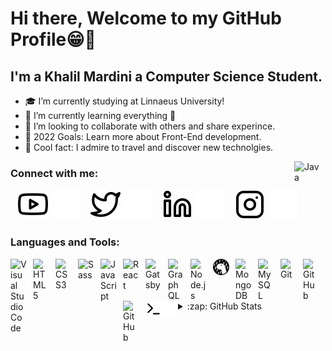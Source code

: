 # Hi there, Welcome to my GitHub Profile😁👋

## I'm a Khalil Mardini a Computer Science Student.

- 🎓 I’m currently studying at Linnaeus University!
- 🌱 I’m currently learning everything 🤣
- 👯 I’m looking to collaborate with others and share experince.
- 🎯 2022 Goals: Learn more about Front-End development.
- 🌟 Cool fact: I admire to travel and discover new technolgies.


<img align="right" alt="Java" width="40px" height="40px" src="https://www.svgrepo.com/show/184143/java.svg" style="padding-right:10px;" />

### Connect with me:

&nbsp;&nbsp;
[![website](./img/youtube-light.svg)](https://www.youtube.com/channel/UCqivEKtK75ckCWmmBu3RBhw#gh-light-mode-only)
[![website](./img/youtube-dark.svg)](https://www.youtube.com/channel/UCqivEKtK75ckCWmmBu3RBhw#gh-dark-mode-only)
&nbsp;&nbsp;
[![website](./img/twitter-light.svg)](https://twitter.com/KhalilMardini2#gh-light-mode-only)
[![website](./img/twitter-dark.svg)](https://twitter.com/KhalilMardini2#gh-dark-mode-only)
&nbsp;&nbsp;
[![website](./img/linkedin-light.svg)](https://www.linkedin.com/in/khalil-mardini-91b9ab98/#gh-light-mode-only)
[![website](./img/linkedin-dark.svg)](https://www.linkedin.com/in/khalil-mardini-91b9ab98/#gh-dark-mode-only)
&nbsp;&nbsp;
[![website](./img/instagram-light.svg)](https://www.instagram.com/_khalilmardini_/)
[![website](./img/instagram-dark.svg)](https://www.instagram.com/_khalilmardini_/)

### Languages and Tools:

<img align="left" alt="Visual Studio Code" width="26px" src="https://cdn.jsdelivr.net/gh/devicons/devicon/icons/vscode/vscode-original.svg" style="padding-right:10px;" />
<img align="left" alt="HTML5" width="26px" src="https://cdn.jsdelivr.net/gh/devicons/devicon/icons/html5/html5-original.svg" style="padding-right:10px;" />
<img align="left" alt="CSS3" width="26px" src="https://cdn.jsdelivr.net/gh/devicons/devicon/icons/css3/css3-original.svg" style="padding-right:10px;" />
<img align="left" alt="Sass" width="26px" src="https://cdn.jsdelivr.net/gh/devicons/devicon/icons/sass/sass-original.svg" style="padding-right:10px;" />
<img align="left" alt="JavaScript" width="26px" src="https://cdn.jsdelivr.net/gh/devicons/devicon/icons/javascript/javascript-original.svg" style="padding-right:10px;" />
<img align="left" alt="React" width="26px" src="https://cdn.jsdelivr.net/gh/devicons/devicon/icons/react/react-original.svg" style="padding-right:10px;" />
<img align="left" alt="Gatsby" width="26px" src="https://cdn.jsdelivr.net/gh/devicons/devicon/icons/gatsby/gatsby-original.svg" style="padding-right:10px;" />
<img align="left" alt="GraphQL" width="26px" src="https://cdn.jsdelivr.net/gh/devicons/devicon/icons/graphql/graphql-plain.svg" style="padding-right:10px;" />
<img align="left" alt="Node.js" width="26px" src="https://cdn.jsdelivr.net/gh/devicons/devicon/icons/nodejs/nodejs-original.svg" style="padding-right:10px;" />
<img align="left" alt="Deno" width="26px" src="./img/deno-light.svg" style="padding-right:10px;" />
<img align="left" alt="MongoDB" width="26px" src="https://cdn.jsdelivr.net/gh/devicons/devicon/icons/mongodb/mongodb-original.svg" style="padding-right:10px;" />
<img align="left" alt="MySQL" width="26px" src="https://cdn.jsdelivr.net/gh/devicons/devicon/icons/mysql/mysql-original.svg" style="padding-right:10px;" />
<img align="left" alt="Git" width="26px" src="https://cdn.jsdelivr.net/gh/devicons/devicon/icons/git/git-original.svg" style="padding-right:10px;" />
<img align="left" alt="GitHub" width="26px" src="https://user-images.githubusercontent.com/3369400/139447912-e0f43f33-6d9f-45f8-be46-2df5bbc91289.png" style="padding-right:10px;" />
<img align="left" alt="GitHub" width="26px" src="https://user-images.githubusercontent.com/3369400/139448065-39a229ba-4b06-434b-bc67-616e2ed80c8f.png" style="padding-right:10px;" />
<img align="left" alt="Terminal" width="26px" src="./img/terminal-light.svg" />
<img align="left" alt="Terminal" width="26px" src="./img/terminal-dark.svg" />

<br />
<br />


---


<details>
  <summary>:zap: GitHub Stats</summary>

  <img align="left" alt="Mardini's GitHub Stats" src="https://github-readme-stats.vercel.app/api?username=Mardinio97&show_icons=true&hide_border=false&title_color=ff652f&icon_color=FFE400&bg_color=09131B&text_color=ffffff&border_color=0c1a25" />

</details>

[twitter]: https://twitter.com/KhalilMardini2
[youtube]: https://www.youtube.com/channel/UCqivEKtK75ckCWmmBu3RBhw
[linkedin]: https://www.linkedin.com/in/khalil-mardini-91b9ab98/
